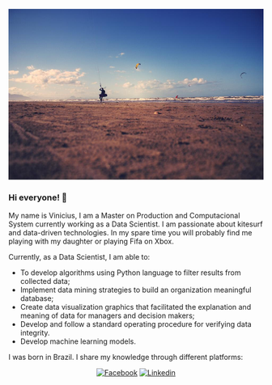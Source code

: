 ![viniciusbarbosapaiva](https://github.com/viniciusbarbosapaiva/viniciusbarbosapaiva/blob/main/viniciuskite.jpg)

### Hi everyone! 👋

My name is Vinicius, I am a Master on Production and Computacional System currently working as a Data Scientist. I am passionate about kitesurf and data-driven technologies. In my spare time you will probably find me playing with my daughter or playing Fifa on Xbox.

Currently, as a Data Scientist, I am able to:
* To develop algorithms using Python language to filter results from collected data;
* Implement data mining strategies to build an organization meaningful database;
* Create data visualization graphics that facilitated the explanation and meaning of data for managers and decision makers;
* Develop and follow a standard operating procedure for verifying data integrity.
* Develop machine learning models.

I was born in Brazil. I share my knowledge through different platforms:

<p align="center">
  <a href="https://www.facebook.com/vinicius.barbosapaiva"><img src="https://img.shields.io/badge/facebook--_.svg?style=social&logo=facebook" alt="Facebook"></a>
  <a href="https://www.linkedin.com/in/vinicius-barbosa-paiva/"><img src="https://img.shields.io/badge/linkedin--_.svg?style=social&logo=linkedin" alt="Linkedin"></a>
</p>

